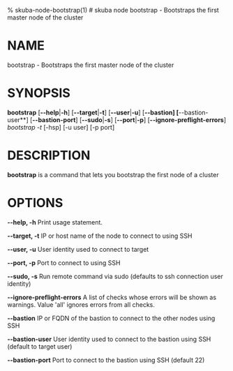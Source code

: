 % skuba-node-bootstrap(1) # skuba node bootstrap - Bootstraps the first master node of the cluster

# NAME
bootstrap - Bootstraps the first master node of the cluster

# SYNOPSIS
**bootstrap**
[**--help**|**-h**] [**--target**|**-t**] [**--user**|**-u**]
[**--bastion] [**--bastion-user**] [**--bastion-port**]
[**--sudo**|**-s**] [**--port**|**-p**] [**--ignore-preflight-errors**]
*bootstrap* *<node-name>* *-t <fqdn>* [-hsp] [-u user] [-p port]

# DESCRIPTION
**bootstrap** is a command that lets you bootstrap 
the first node of a cluster

# OPTIONS

**--help, -h**
  Print usage statement.

**--target, -t**
  IP or host name of the node to connect to using SSH

**--user, -u**
  User identity used to connect to target

**--port, -p**
  Port to connect to using SSH

**--sudo, -s**
  Run remote command via sudo (defaults to ssh connection user identity)

**--ignore-preflight-errors**
  A list of checks whose errors will be shown as warnings. Value 'all' ignores errors from all checks.

**--bastion**
  IP or FQDN of the bastion to connect to the other nodes using SSH

**--bastion-user**
  User identity used to connect to the bastion using SSH (default to target user)

**--bastion-port**
  Port to connect to the bastion using SSH (default 22)
